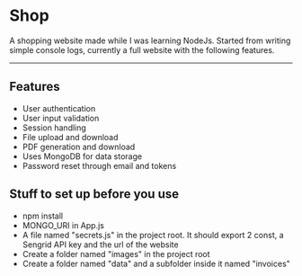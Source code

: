 # Shop
A shopping website made while I was learning NodeJs. Started from writing simple console logs, currently a full website with the following features.

<hr/>

## Features
<ul>
  <li>User authentication</li>
  <li>User input validation</li>
  <li>Session handling</li>
  <li>File upload and download</li>
  <li>PDF generation and download</li>
  <li>Uses MongoDB for data storage</li>
  <li>Password reset through email and tokens</li>
</ul>

## Stuff to set up before you use
<ul>
  <li>npm install</li>
  <li>MONGO_URI in App.js</li>
  <li>A file named "secrets.js" in the project root. It should export 2 const, a Sengrid API key and the url of the website</li>
  <li>Create a folder named "images" in the project root</li>
  <li>Create a folder named "data" and a subfolder inside it named "invoices"</li>
</ul>
